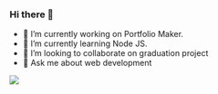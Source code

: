 ### Hi there 👋

- 🔭 I’m currently working on Portfolio Maker.
- 🌱 I’m currently learning Node JS.
- 👯 I’m looking to collaborate on graduation project
- 💬 Ask me about web development

<img src="https://github-readme-stats.vercel.app/api?username=elgamlinfo">
